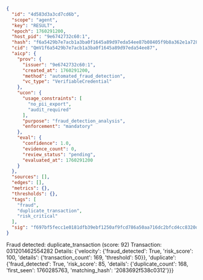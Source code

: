 ```json
{
  "id": "4d583d3a3cd7cd6b",
  "scope": "agent",
  "key": "RESULT",
  "epoch": 1760291200,
  "host_pid": "9e6742732c60:1",
  "hash": "f6a5429b7e7acb1a3ba0f1645a89d97eda54ee87b08405f9b8a362e1a7285070",
  "cid": "QmV1f6a5429b7e7acb1a3ba0f1645a89d97eda54ee87",
  "aicp": {
    "prov": {
      "issuer": "9e6742732c60:1",
      "created_at": 1760291200,
      "method": "automated_fraud_detection",
      "vc_type": "VerifiableCredential"
    },
    "ucon": {
      "usage_constraints": [
        "no_pii_export",
        "audit_required"
      ],
      "purpose": "fraud_detection_analysis",
      "enforcement": "mandatory"
    },
    "eval": {
      "confidence": 1.0,
      "evidence_count": 0,
      "review_status": "pending",
      "evaluated_at": 1760291200
    }
  },
  "sources": [],
  "edges": [],
  "metrics": {},
  "thresholds": {},
  "tags": [
    "fraud",
    "duplicate_transaction",
    "risk_critical"
  ],
  "sig": "f697bf5fecc1e0181dfb39ebf1250af9fcd786a50aa716dc2bfcd4cc8320d22a"
}
```

Fraud detected: duplicate_transaction (score: 92)
Transaction: 031201462554282
Details: {'velocity': {'fraud_detected': True, 'risk_score': 100, 'details': {'transaction_count': 169, 'threshold': 50}}, 'duplicate': {'fraud_detected': True, 'risk_score': 85, 'details': {'duplicate_count': 168, 'first_seen': 1760285763, 'matching_hash': '2083692f538c0312'}}}